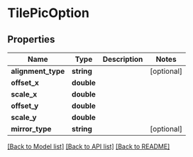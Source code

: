# TilePicOption

## Properties
Name | Type | Description | Notes
------------ | ------------- | ------------- | -------------
**alignment_type** | **string** |  | [optional] 
**offset_x** | **double** |  | 
**scale_x** | **double** |  | 
**offset_y** | **double** |  | 
**scale_y** | **double** |  | 
**mirror_type** | **string** |  | [optional] 

[[Back to Model list]](../README.md#documentation-for-models) [[Back to API list]](../README.md#documentation-for-api-endpoints) [[Back to README]](../README.md)


